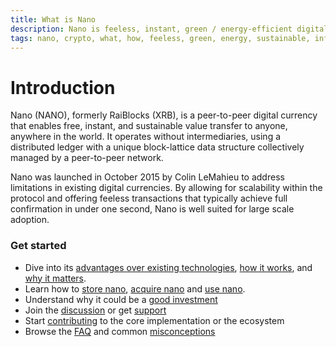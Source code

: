 ```yaml
---
title: What is Nano
description: Nano is feeless, instant, green / energy-efficient digital money (cryptocurrency)
tags: nano, crypto, what, how, feeless, green, energy, sustainable, information, instant, wiki
---
```


# Introduction

Nano (NANO), formerly RaiBlocks (XRB), is a peer-to-peer digital currency that enables free, instant, and sustainable value transfer to anyone, anywhere in the world. It operates without intermediaries, using a distributed ledger with a unique block-lattice data structure collectively managed by a peer-to-peer network.

Nano was launched in October 2015 by Colin LeMahieu to address limitations in existing digital currencies. By allowing for scalability within the protocol and offering feeless transactions that typically achieve full confirmation in under one second, Nano is well suited for large scale adoption.

### Get started

- Dive into its [advantages over existing technologies](/introduction/advantages), [how it works](/introduction/how-it-works), and [why it matters](/introduction/why-it-matters).
- Learn how to [store nano](/getting-started-users/storing/basics), [acquire nano](/getting-started-users/acquiring) and [use nano](/getting-started-users/using).
- Understand why it could be a [good investment](/introduction/investment-thesis)
- Join the [discussion](/community) or get [support](/support)
- Start [contributing](/contributing) to the core implementation or the ecosystem
- Browse the [FAQ](/faqs) and common [misconceptions](/introduction/misconceptions)
